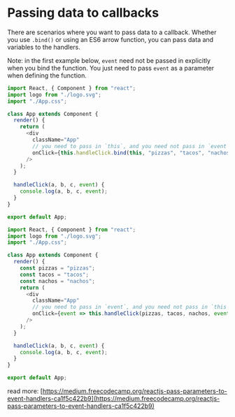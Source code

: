 # Passing data to callbacks

There are scenarios where you want to pass data to a callback. Whether you use `.bind()` or using an ES6 arrow function, you can pass data and variables to the handlers.

Note: in the first example below, `event` need not be passed in explicitly when you bind the function. You just need to pass `event` as a parameter when defining the function.

```javascript
import React, { Component } from "react";
import logo from "./logo.svg";
import "./App.css";

class App extends Component {
  render() {
    return (
      <div
        className="App"
        // you need to pass in `this`, and you need not pass in `event`
        onClick={this.handleClick.bind(this, "pizzas", "tacos", "nachos")}
      />
    );
  }

  handleClick(a, b, c, event) {
    console.log(a, b, c, event);
  }
}

export default App;
```

```javascript
import React, { Component } from "react";
import logo from "./logo.svg";
import "./App.css";

class App extends Component {
  render() {
    const pizzas = "pizzas";
    const tacos = "tacos";
    const nachos = "nachos";
    return (
      <div
        className="App"
        // you need to pass in `event`, and you need not pass in `this`
        onClick={event => this.handleClick(pizzas, tacos, nachos, event)}
      />
    );
  }

  handleClick(a, b, c, event) {
    console.log(a, b, c, event);
  }
}

export default App;
```

read more: [https://medium.freecodecamp.org/reactjs-pass-parameters-to-event-handlers-ca1f5c422b9](https://medium.freecodecamp.org/reactjs-pass-parameters-to-event-handlers-ca1f5c422b9)

